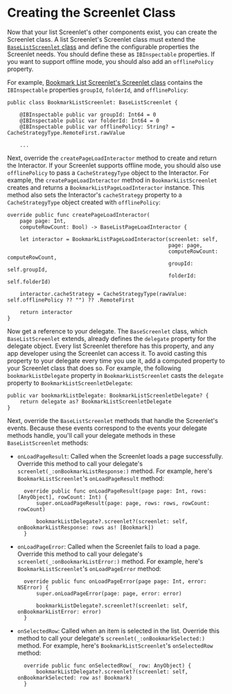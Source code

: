 # Creating the Screenlet Class [](id=creating-the-screenlet-class)

Now that your list Screenlet's other components exist, you can create the 
Screenlet class. A list Screenlet's Screenlet class must extend the 
[`BaseListScreenlet` class](https://github.com/liferay/liferay-screens/blob/master/ios/Framework/Core/Base/BaseListScreenlet/BaseListScreenlet.swift) 
and define the configurable properties the Screenlet needs. You should define 
these as `IBInspectable` properties. If you want to support offline mode, you 
should also add an `offlinePolicy` property. 

For example, 
[Bookmark List Screenlet's Screenlet class](https://github.com/liferay/liferay-screens/blob/master/ios/Samples/Bookmark/BookmarkListScreenlet/BookmarkListScreenlet.swift) 
contains the `IBInspectable` properties `groupId`, `folderId`, and 
`offlinePolicy`: 

    public class BookmarkListScreenlet: BaseListScreenlet {

        @IBInspectable public var groupId: Int64 = 0
        @IBInspectable public var folderId: Int64 = 0
        @IBInspectable public var offlinePolicy: String? = CacheStrategyType.RemoteFirst.rawValue

        ...

Next, override the `createPageLoadInteractor` method to create and return the 
Interactor. If your Screenlet supports offline mode, you should also use 
`offlinePolicy` to pass a `CacheStrategyType` object to the Interactor. For 
example, the `createPageLoadInteractor` method in `BookmarkListScreenlet` 
creates and returns a `BookmarkListPageLoadInteractor` instance. This method 
also sets the Interactor's `cacheStrategy` property to a `CacheStrategyType` 
object created with `offlinePolicy`: 

    override public func createPageLoadInteractor(
        page page: Int, 
        computeRowCount: Bool) -> BaseListPageLoadInteractor {

        let interactor = BookmarkListPageLoadInteractor(screenlet: self,
                                                        page: page,
                                                        computeRowCount: computeRowCount,
                                                        groupId: self.groupId,
                                                        folderId: self.folderId)

        interactor.cacheStrategy = CacheStrategyType(rawValue: self.offlinePolicy ?? "") ?? .RemoteFirst

        return interactor
    }

Now get a reference to your delegate. The `BaseScreenlet` class, which 
`BaseListScreenlet` extends, already defines the `delegate` property for the 
delegate object. Every list Screenlet therefore has this property, and any app 
developer using the Screenlet can access it. To avoid casting this property to 
your delegate every time you use it, add a computed property to your Screenlet 
class that does so. For example, the following `bookmarkListDelegate` property 
in `BookmarkListScreenlet` casts the `delegate` property to 
`BookmarkListScreenletDelegate`: 

    public var bookmarkListDelegate: BookmarkListScreenletDelegate? {
        return delegate as? BookmarkListScreenletDelegate
    }

Next, override the `BaseListScreenlet` methods that handle the Screenlet's 
events. Because these events correspond to the events your delegate methods 
handle, you'll call your delegate methods in these `BaseListScreenlet` methods: 

- `onLoadPageResult`: Called when the Screenlet loads a page successfully. 
  Override this method to call your delegate's 
  `screenlet(_:onBookmarkListResponse:)` method. For example, here's 
  `BookmarkListScreenlet`'s `onLoadPageResult` method: 

        override public func onLoadPageResult(page page: Int, rows: [AnyObject], rowCount: Int) {
            super.onLoadPageResult(page: page, rows: rows, rowCount: rowCount)

            bookmarkListDelegate?.screenlet?(screenlet: self, onBookmarkListResponse: rows as! [Bookmark])
        }

- `onLoadPageError`: Called when the Screenlet fails to load a page. Override 
  this method to call your delegate's `screenlet(_:onBookmarkListError:)` 
  method. For example, here's `BookmarkListScreenlet`'s `onLoadPageError` 
  method: 

        override public func onLoadPageError(page page: Int, error: NSError) {
            super.onLoadPageError(page: page, error: error)

            bookmarkListDelegate?.screenlet?(screenlet: self, onBookmarkListError: error)
        }

- `onSelectedRow`: Called when an item is selected in the list. Override this 
  method to call your delegate's `screenlet(_:onBookmarkSelected:)` method. For 
  example, here's `BookmarkListScreenlet`'s `onSelectedRow` method: 

        override public func onSelectedRow(_ row: AnyObject) {
            bookmarkListDelegate?.screenlet?(screenlet: self, onBookmarkSelected: row as! Bookmark)
        }

